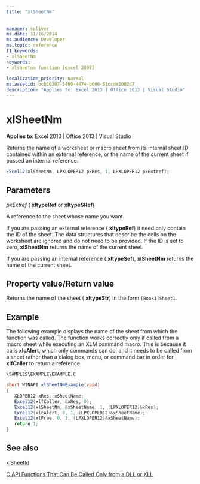 ```yaml
---
title: "xlSheetNm"
 
 
manager: soliver
ms.date: 11/16/2014
ms.audience: Developer
ms.topic: reference
f1_keywords:
- xlSheetNm
keywords:
- xlsheetnm function [excel 2007]
 
localization_priority: Normal
ms.assetid: bcb16207-5499-4474-b006-51ccde1002d7
description: "Applies to: Excel 2013 | Office 2013 | Visual Studio"
---
```


# xlSheetNm

 **Applies to**: Excel 2013 | Office 2013 | Visual Studio 
  
Returns the name of a worksheet or macro sheet from its internal sheet ID contained within an external reference, or the name of the current sheet if passed an internal reference.
  
```cs
Excel12(xlSheetNm, LPXLOPER12 pxRes, 1, LPXLOPER12 pxExtref);
```

## Parameters

 _pxExtref_ ( **xltypeRef** or **xltypeSRef**)
  
A reference to the sheet whose name you want.
  
If you are passing an external reference ( **xltypeRef**) it need only contain the ID of the sheet. The data structures that describe the cells on the worksheet are ignored and do not need to be provided. If the ID is set to zero, **xlSheetNm** returns the name of the current sheet. 
  
If you are passing an internal reference ( **xltypeSef**), **xlSheetNm** returns the name of the current sheet. 
  
## Property value/Return value

Returns the name of the sheet ( **xltypeStr**) in the form  `[Book1]Sheet1`.
  
## Example

The following example displays the name of the sheet from which the function was called. The function works correctly only if called from a macro sheet while executing an XLM command macro. This is because it calls **xlcAlert**, which only commands can do, and it needs to be called from a sheet rather than a dialog box, menu, or command bar in order for **xlfCaller** to return a reference. 
  
 `\SAMPLES\EXAMPLE\EXAMPLE.C`
  
```cs
short WINAPI xlSheetNmExample(void)
{
   XLOPER12 xRes, xSheetName;
   Excel12(xlfCaller, &xRes, 0);
   Excel12(xlSheetNm, &xSheetName, 1, (LPXLOPER12)&xRes);
   Excel12(xlcAlert, 0, 1, (LPXLOPER12)&xSheetName);
   Excel12(xlFree, 0, 1, (LPXLOPER12)&xSheetName);
   return 1;
}
```

## See also



[xlSheetId](xlsheetid.md)


[C API Functions That Can Be Called Only from a DLL or XLL](c-api-functions-that-can-be-called-only-from-a-dll-or-xll.md)

